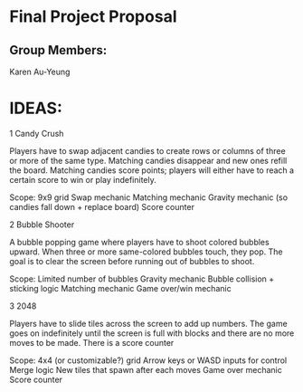 # Final Project Proposal

## Group Members:

Karen Au-Yeung

# IDEAS:

1 Candy Crush

Players have to swap adjacent candies to create rows or columns of three or more of the same type. Matching candies disappear and new ones refill the board. Matching candies score points; players will either have to reach a certain score to win or play indefinitely.

Scope:
  9x9 grid
  Swap mechanic
  Matching mechanic
  Gravity mechanic (so candies fall down + replace board)
  Score counter

2 Bubble Shooter

A bubble popping game where players have to shoot colored bubbles upward. When three or more same-colored bubbles touch, they pop. The goal is to clear the screen before running out of bubbles to shoot.

Scope:
  Limited number of bubbles
  Gravity mechanic
  Bubble collision + sticking logic
  Matching mechanic
  Game over/win mechanic

3 2048

Players have to slide tiles across the screen to add up numbers. The game goes on indefinitely until the screen is full with blocks and there are no more moves to be made. There is a score counter

Scope:
  4x4 (or customizable?) grid
  Arrow keys or WASD inputs for control
  Merge logic
  New tiles that spawn after each moves
  Game over mechanic
  Score counter
